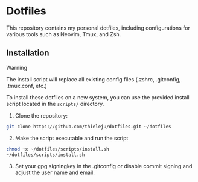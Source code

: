# Dotfiles

This repository contains my personal dotfiles, including configurations for various tools such as Neovim, Tmux, and Zsh.

## Installation 

> [!WARNING]  
> The install script will replace all existing config files (.zshrc, .gitconfig, .tmux.conf, etc.) <br>

To install these dotfiles on a new system, you can use the provided install script located in the `scripts/` directory.

1. Clone the repository:


```bash
git clone https://github.com/thieleju/dotfiles.git ~/dotfiles
```

2. Make the script executable and run the script

```bash
chmod +x ~/dotfiles/scripts/install.sh
~/dotfiles/scripts/install.sh
```

3. Set your gpg signingkey in the .gitconfig or disable commit signing and adjust the user name and email.

